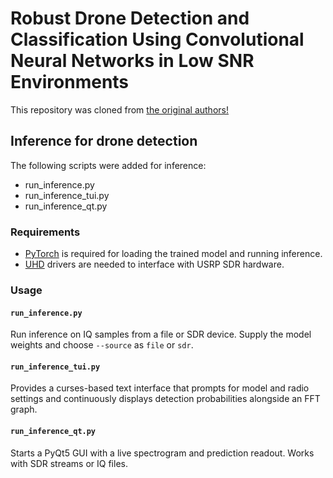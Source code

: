 # Robust Drone Detection and Classification Using Convolutional Neural Networks in Low SNR Environments
This repository was cloned from [the original authors!](!https://github.com/sgluege/Robust-Drone-Detection-and-Classification)

## Inference for drone detection
 The following scripts were added for inference:
  - run_inference.py
  - run_inference_tui.py
  - run_inference_qt.py

### Requirements
- [PyTorch](https://pytorch.org/) is required for loading the trained model and running inference.
- [UHD](https://github.com/EttusResearch/uhd) drivers are needed to interface with USRP SDR hardware.

### Usage

#### `run_inference.py`
Run inference on IQ samples from a file or SDR device. Supply the model weights and choose `--source` as `file` or `sdr`.

#### `run_inference_tui.py`
Provides a curses-based text interface that prompts for model and radio settings and continuously displays detection probabilities alongside an FFT graph.

#### `run_inference_qt.py`
Starts a PyQt5 GUI with a live spectrogram and prediction readout. Works with SDR streams or IQ files.

